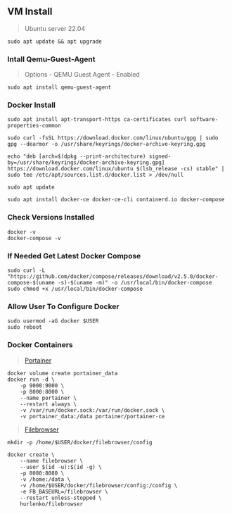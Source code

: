 ## VM Install
> Ubuntu server 22.04
```
sudo apt update && apt upgrade
```

### Intall Qemu-Guest-Agent
> Options - QEMU Guest Agent - Enabled
```
sudo apt install qemu-guest-agent
```

### Docker Install
```
sudo apt install apt-transport-https ca-certificates curl software-properties-common

sudo curl -fsSL https://download.docker.com/linux/ubuntu/gpg | sudo gpg --dearmor -o /usr/share/keyrings/docker-archive-keyring.gpg

echo "deb [arch=$(dpkg --print-architecture) signed-by=/usr/share/keyrings/docker-archive-keyring.gpg] https://download.docker.com/linux/ubuntu $(lsb_release -cs) stable" | sudo tee /etc/apt/sources.list.d/docker.list > /dev/null

sudo apt update

sudo apt install docker-ce docker-ce-cli containerd.io docker-compose
```

### Check Versions Installed
```
docker -v
docker-compose -v
```

### If Needed Get Latest Docker Compose
```
sudo curl -L "https://github.com/docker/compose/releases/download/v2.5.0/docker-compose-$(uname -s)-$(uname -m)" -o /usr/local/bin/docker-compose
sudo chmod +x /usr/local/bin/docker-compose
```

### Allow User To Configure Docker
```
sudo usermod -aG docker $USER
sudo reboot
```

### Docker Containers

> [Portainer](https://hub.docker.com/r/portainer/portainer-ce)
```
docker volume create portainer_data
docker run -d \
	-p 9000:9000 \
	-p 8000:8000 \
	--name portainer \
	--restart always \
	-v /var/run/docker.sock:/var/run/docker.sock \
	-v portainer_data:/data portainer/portainer-ce
```
> [Filebrowser](https://hub.docker.com/r/hurlenko/filebrowser)

```
mkdir -p /home/$USER/docker/filebrowser/config
```
```
docker create \
	--name filebrowser \
	--user $(id -u):$(id -g) \
	-p 8080:8080 \
	-v /home:/data \
	-v /home/$USER/docker/filebrowser/config:/config \
	-e FB_BASEURL=/filebrowser \
	--restart unless-stopped \
	hurlenko/filebrowser
```
